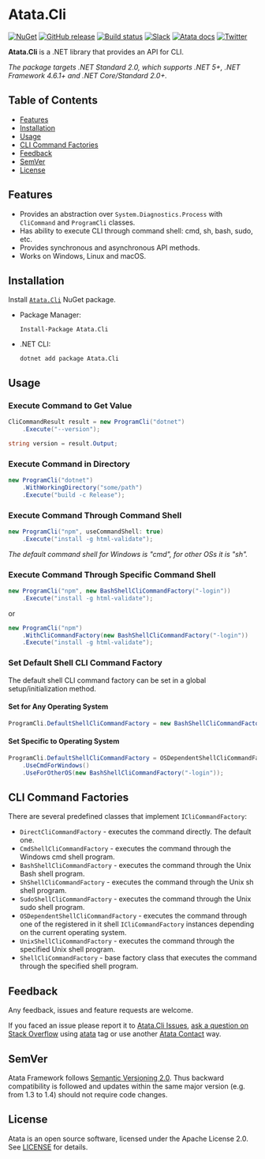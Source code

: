 # Atata.Cli

[![NuGet](http://img.shields.io/nuget/v/Atata.Cli.svg?style=flat)](https://www.nuget.org/packages/Atata.Cli/)
[![GitHub release](https://img.shields.io/github/release/atata-framework/atata-cli.svg)](https://github.com/atata-framework/atata-cli/releases)
[![Build status](https://dev.azure.com/atata-framework/atata-cli/_apis/build/status/atata-cli-ci?branchName=main)](https://dev.azure.com/atata-framework/atata-cli/_build/latest?definitionId=41&branchName=main)
[![Slack](https://img.shields.io/badge/join-Slack-green.svg?colorB=4EB898)](https://join.slack.com/t/atata-framework/shared_invite/zt-5j3lyln7-WD1ZtMDzXBhPm0yXLDBzbA)
[![Atata docs](https://img.shields.io/badge/docs-Atata_Framework-orange.svg)](https://atata.io)
[![Twitter](https://img.shields.io/badge/follow-@AtataFramework-blue.svg)](https://twitter.com/AtataFramework)

**Atata.Cli** is a .NET library that provides an API for CLI.

*The package targets .NET Standard 2.0, which supports .NET 5+, .NET Framework 4.6.1+ and .NET Core/Standard 2.0+.*

## Table of Contents

- [Features](#features)
- [Installation](#installation)
- [Usage](#usage)
- [CLI Command Factories](#cli-command-factories)
- [Feedback](#feedback)
- [SemVer](#semver)
- [License](#license)

## Features

- Provides an abstraction over `System.Diagnostics.Process` with `CliCommand` and `ProgramCli` classes.
- Has ability to execute CLI through command shell: cmd, sh, bash, sudo, etc.
- Provides synchronous and asynchronous API methods.
- Works on Windows, Linux and macOS.

## Installation

Install [`Atata.Cli`](https://www.nuget.org/packages/Atata.Cli/) NuGet package.

- Package Manager:
  ```
  Install-Package Atata.Cli
  ```

- .NET CLI:
  ```
  dotnet add package Atata.Cli
  ```

## Usage

### Execute Command to Get Value

```cs
CliCommandResult result = new ProgramCli("dotnet")
    .Execute("--version");

string version = result.Output;
```

### Execute Command in Directory

```cs
new ProgramCli("dotnet")
    .WithWorkingDirectory("some/path")
    .Execute("build -c Release");
```

### Execute Command Through Command Shell

```cs
new ProgramCli("npm", useCommandShell: true)
    .Execute("install -g html-validate");
```

*The default command shell for Windows is "cmd", for other OSs it is "sh".*

### Execute Command Through Specific Command Shell

```cs
new ProgramCli("npm", new BashShellCliCommandFactory("-login"))
    .Execute("install -g html-validate");
```

or

```cs
new ProgramCli("npm")
    .WithCliCommandFactory(new BashShellCliCommandFactory("-login"))
    .Execute("install -g html-validate");
```

### Set Default Shell CLI Command Factory

The default shell CLI command factory can be set in a global setup/initialization method.

#### Set for Any Operating System

```cs
ProgramCli.DefaultShellCliCommandFactory = new BashShellCliCommandFactory();
```

#### Set Specific to Operating System

```cs
ProgramCli.DefaultShellCliCommandFactory = OSDependentShellCliCommandFactory
    .UseCmdForWindows()
    .UseForOtherOS(new BashShellCliCommandFactory("-login"));
```

## CLI Command Factories

There are several predefined classes that implement `ICliCommandFactory`:

- `DirectCliCommandFactory` - executes the command directly. The default one.
- `CmdShellCliCommandFactory` - executes the command through the Windows cmd shell program.
- `BashShellCliCommandFactory` - executes the command through the Unix Bash shell program.
- `ShShellCliCommandFactory` - executes the command through the Unix sh shell program.
- `SudoShellCliCommandFactory` - executes the command through the Unix sudo shell program.
- `OSDependentShellCliCommandFactory` - executes the command through one of the registered in it
  shell `ICliCommandFactory` instances depending on the current operating system.
- `UnixShellCliCommandFactory` - executes the command through the specified Unix shell program.
- `ShellCliCommandFactory` - base factory class that executes the command through the specified shell program.

## Feedback

Any feedback, issues and feature requests are welcome.

If you faced an issue please report it to [Atata.Cli Issues](https://github.com/atata-framework/atata-cli/issues),
[ask a question on Stack Overflow](https://stackoverflow.com/questions/ask?tags=atata+csharp) using [atata](https://stackoverflow.com/questions/tagged/atata) tag
or use another [Atata Contact](https://atata.io/contact/) way.

## SemVer

Atata Framework follows [Semantic Versioning 2.0](https://semver.org/).
Thus backward compatibility is followed and updates within the same major version
(e.g. from 1.3 to 1.4) should not require code changes.

## License

Atata is an open source software, licensed under the Apache License 2.0.
See [LICENSE](LICENSE) for details.
